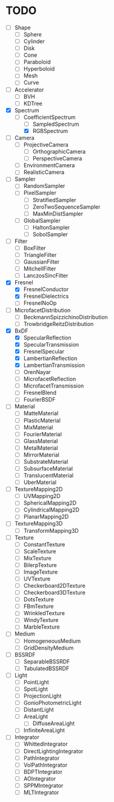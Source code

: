 # TODO

- [ ] Shape
  - [ ] Sphere
  - [ ] Cylinder
  - [ ] Disk
  - [ ] Cone
  - [ ] Paraboloid
  - [ ] Hyperboloid
  - [ ] Mesh
  - [ ] Curve
- [ ] Accelerator
  - [ ] BVH
  - [ ] KDTree
- [X] Spectrum
  - [ ] CoefficientSpectrum
    - [ ] SampledSpectrum
    - [X] RGBSpectrum
- [ ] Camera
  - [ ] ProjectiveCamera
    - [ ] OrthographicCamera
    - [ ] PerspectiveCamera
  - [ ] EnvironmentCamera
  - [ ] RealisticCamera
- [ ] Sampler
  - [ ] RandomSampler
  - [ ] PixelSampler
    - [ ] StratifiedSampler
    - [ ] ZeroTwoSequenceSampler
    - [ ] MaxMinDistSampler
  - [ ] GlobalSampler
    - [ ] HaltonSampler
    - [ ] SobolSampler
- [ ] Filter
  - [ ] BoxFilter
  - [ ] TriangleFilter
  - [ ] GaussianFilter
  - [ ] MitchellFilter
  - [ ] LanczosSincFilter
- [X] Fresnel
  - [X] FresnelConductor
  - [X] FresnelDielectrics
  - [ ] FresnelNoOp
- [ ] MicrofacetDistribution
  - [ ] BeckmannSpizzichinoDistribution
  - [ ] TrowbridgeReitzDistribution
- [X] BxDF
  - [X] SpecularReflection
  - [X] SpecularTransmission
  - [X] FresnelSpecular
  - [X] LambertianReflection
  - [X] LambertianTransmission
  - [ ] OrenNayar
  - [ ] MicrofacetReflection
  - [ ] MicrofacetTransmission
  - [ ] FresnelBlend
  - [ ] FourierBSDF
- [ ] Material
  - [ ] MatteMaterial
  - [ ] PlasticMaterial
  - [ ] MixMaterial
  - [ ] FourierMaterial
  - [ ] GlassMaterial
  - [ ] MetalMaterial
  - [ ] MirrorMaterial
  - [ ] SubstrateMaterial
  - [ ] SubsurfaceMaterial
  - [ ] TranslucentMaterial
  - [ ] UberMaterial
- [ ] TextureMapping2D
  - [ ] UVMapping2D
  - [ ] SphericalMapping2D
  - [ ] CylindricalMapping2D
  - [ ] PlanarMapping2D
- [ ] TextureMapping3D
  - [ ] TransformMapping3D
- [ ] Texture
  - [ ] ConstantTexture
  - [ ] ScaleTexture
  - [ ] MixTexture
  - [ ] BilerpTexture
  - [ ] ImageTexture
  - [ ] UVTexture
  - [ ] Checkerboard2DTexture
  - [ ] Checkerboard3DTexture
  - [ ] DotsTexture
  - [ ] FBmTexture
  - [ ] WrinkledTexture
  - [ ] WindyTexture
  - [ ] MarbleTexture
- [ ] Medium
  - [ ] HomogeneousMedium
  - [ ] GridDensityMedium
- [ ] BSSRDF
  - [ ] SeparableBSSRDF
  - [ ] TabulatedBSSRDF
- [ ] Light
  - [ ] PointLight
  - [ ] SpotLight
  - [ ] ProjectionLight
  - [ ] GonioPhotometricLight
  - [ ] DistantLight
  - [ ] AreaLight
    - [ ] DiffuseAreaLight
  - [ ] InfiniteAreaLight
- [ ] Integrator
  - [ ] WhittedIntegrator
  - [ ] DirectLightingIntegrator
  - [ ] PathIntegrator
  - [ ] VolPathIntegrator
  - [ ] BDPTIntegrator
  - [ ] AOIntegrator
  - [ ] SPPMIntegrator
  - [ ] MLTIntegrator
